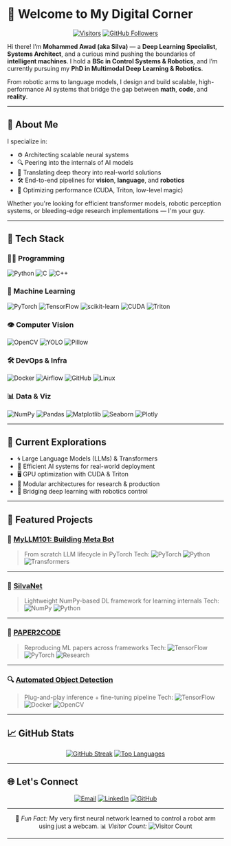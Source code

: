 # 🚀 Welcome to My Digital Corner

<div align="center">

[![Visitors](https://komarev.com/ghpvc/?username=silvaxxx1\&label=Profile+Views\&color=blueviolet)](https://github.com/silvaxxx1)
[![GitHub Followers](https://img.shields.io/github/followers/silvaxxx1?style=social)](https://github.com/silvaxxx1)

</div>

Hi there! I’m **Mohammed Awad (aka Silva)** — a **Deep Learning Specialist**, **Systems Architect**, and a curious mind pushing the boundaries of **intelligent machines**. I hold a **BSc in Control Systems & Robotics**, and I’m currently pursuing my **PhD in Multimodal Deep Learning & Robotics**.

From robotic arms to language models, I design and build scalable, high-performance AI systems that bridge the gap between **math**, **code**, and **reality**.

---

## 🧠 About Me

I specialize in:

* ⚙️ Architecting scalable neural systems
* 🔍 Peering into the internals of AI models
* 🧪 Translating deep theory into real-world solutions
* 🛠️ End-to-end pipelines for **vision**, **language**, and **robotics**
* 🧬 Optimizing performance (CUDA, Triton, low-level magic)

Whether you're looking for efficient transformer models, robotic perception systems, or bleeding-edge research implementations — I'm your guy.

---

## 🧰 Tech Stack

### 👨‍💻 Programming

![Python](https://img.shields.io/badge/Python-3776AB?logo=python) ![C](https://img.shields.io/badge/C-A8B9CC?logo=c) ![C++](https://img.shields.io/badge/C++-00599C?logo=c%2B%2B)

### 🧠 Machine Learning

![PyTorch](https://img.shields.io/badge/PyTorch-EE4C2C?logo=pytorch) ![TensorFlow](https://img.shields.io/badge/TensorFlow-FF6F00?logo=tensorflow) ![scikit-learn](https://img.shields.io/badge/scikit--learn-F7931E?logo=scikit-learn)
![CUDA](https://img.shields.io/badge/CUDA-76B900?logo=nvidia) ![Triton](https://img.shields.io/badge/Triton-FF6F00?logo=triton)

### 👁️ Computer Vision

![OpenCV](https://img.shields.io/badge/OpenCV-5C3D7A?logo=opencv) ![YOLO](https://img.shields.io/badge/YOLO-0066FF) ![Pillow](https://img.shields.io/badge/Pillow-3776AB?logo=python)

### 🛠️ DevOps & Infra

![Docker](https://img.shields.io/badge/Docker-2496ED?logo=docker) ![Airflow](https://img.shields.io/badge/Airflow-017CEE?logo=apacheairflow) ![GitHub](https://img.shields.io/badge/GitHub-181717?logo=github) ![Linux](https://img.shields.io/badge/Linux-FCC624?logo=linux)

### 📊 Data & Viz

![NumPy](https://img.shields.io/badge/NumPy-013243?logo=numpy) ![Pandas](https://img.shields.io/badge/Pandas-150458?logo=pandas)
![Matplotlib](https://img.shields.io/badge/Matplotlib-11557C?logo=python) ![Seaborn](https://img.shields.io/badge/Seaborn-4B77BE?logo=seaborn) ![Plotly](https://img.shields.io/badge/Plotly-3F4F75?logo=plotly)

---

## 🔭 Current Explorations

* 🌀 Large Language Models (LLMs) & Transformers
* 🚀 Efficient AI systems for real-world deployment
* 🖥️ GPU optimization with CUDA & Triton
* 🧩 Modular architectures for research & production
* 🤖 Bridging deep learning with robotics control

---

## 📂 Featured Projects

### 🧠 [MyLLM101: Building Meta Bot](https://github.com/silvaxxx1/MyLLM101)

> From scratch LLM lifecycle in PyTorch
> Tech: ![PyTorch](https://img.shields.io/badge/-PyTorch-EE4C2C) ![Python](https://img.shields.io/badge/-Python-3776AB) ![Transformers](https://img.shields.io/badge/-Transformers-FF6F00)

---

### 🧱 [SilvaNet](https://github.com/silvaxxx1/SilvaNet)

> Lightweight NumPy-based DL framework for learning internals
> Tech: ![NumPy](https://img.shields.io/badge/-NumPy-013243) ![Python](https://img.shields.io/badge/-Python-3776AB)

---

### 📜 [PAPER2CODE](https://github.com/silvaxxx1/PAPER2CODE)

> Reproducing ML papers across frameworks
> Tech: ![TensorFlow](https://img.shields.io/badge/-TensorFlow-FF6F00) ![PyTorch](https://img.shields.io/badge/-PyTorch-EE4C2C) ![Research](https://img.shields.io/badge/-Research-8A2BE2)

---

### 🔍 [Automated Object Detection](https://github.com/silvaxxx1/Automated-Pipeline-for-Inference-and-Fine-Tuning-Using-TensorFlow-2-Object-Detection-API)

> Plug-and-play inference + fine-tuning pipeline
> Tech: ![TensorFlow](https://img.shields.io/badge/-TensorFlow-FF6F00) ![Docker](https://img.shields.io/badge/-Docker-2496ED) ![OpenCV](https://img.shields.io/badge/-OpenCV-5C3D7A)

---

## 📈 GitHub Stats

<div align="center">

[![GitHub Streak](https://streak-stats.demolab.com?user=silvaxxx1\&theme=dark\&hide_border=true)](https://git.io/streak-stats)
[![Top Languages](https://github-readme-stats.vercel.app/api/top-langs/?username=silvaxxx1\&layout=compact\&theme=dark\&hide_border=true)](https://github.com/anuraghazra/github-readme-stats)

</div>

---

## 🌐 Let's Connect

<div align="center">

[![Email](https://img.shields.io/badge/Email-silvapi1994%40gmail.com-D14836?logo=gmail)](mailto:silvapi1994@gmail.com)
[![LinkedIn](https://img.shields.io/badge/LinkedIn-Mohammed_Sedeg-0A66C2?logo=linkedin)](https://www.linkedin.com/in/mohammed-sedeg-67444b307/)
[![GitHub](https://img.shields.io/badge/Portfolio-silvaxxx1-181717?logo=github)](https://github.com/silvaxxx1)

</div>

---

<div align="center">

🤖 *Fun Fact:* My very first neural network learned to control a robot arm using just a webcam.
📊 *Visitor Count:* ![Visitor Count](https://profile-counter.glitch.me/silvaxxx1/count.svg)

</div>

---

